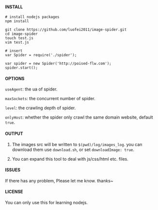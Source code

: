 #### INSTALL 

    # install nodejs packages
    npm install

    git clone https://github.com/luofei2011/image-spider.git
    cd image-spider
    touch test.js
    vim test.js

    # insert
    var Spider = require('./spider');

    var spider = new Spider('http://poised-flw.com');
    spider.start();

#### OPTIONS

`useAgent`: the ua of spider.

`maxSockets`: the concurrent number of spider.

`level`: the crawling depth of spider.

`onlyHost`: whether the spider only crawl the same domain website, default `true`.

#### OUTPUT 

1. The images src will be written to `$(pwd)/log/images_log`. you can download them use `download.sh`, or set `downloadImage: true`.

2. You can expand this tool to deal with js/css/html etc. files.

#### ISSUES

If there has any problem, Please let me know. thanks~

#### LICENSE

You can only use this for learning nodejs.
